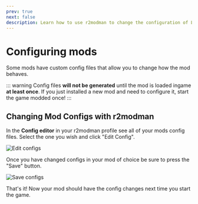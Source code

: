 ```yaml
---
prev: true
next: false
description: Learn how to use r2modman to change the configuration of Lethal Company mods. 
---
```

# Configuring mods
Some mods have custom config files that allow you to change how the mod behaves.

::: warning
Config files  **will not be generated** until the mod is loaded ingame **at least once**. If you just installed a new mod and need to configure it, start the game modded once!
:::

## Changing Mod Configs with r2modman

In the **Config editor** in your r2modman profile see all of your mods config files. Select the one you wish and click "Edit Config".

![Edit configs](/images/r2modman-install/editconfigs.png)

Once you have changed configs in your mod of choice be sure to press the "Save" button.

![Save configs](/images/r2modman-install/saveconfigs.png)

That's it! Now your mod should have the config changes next time you start the game.